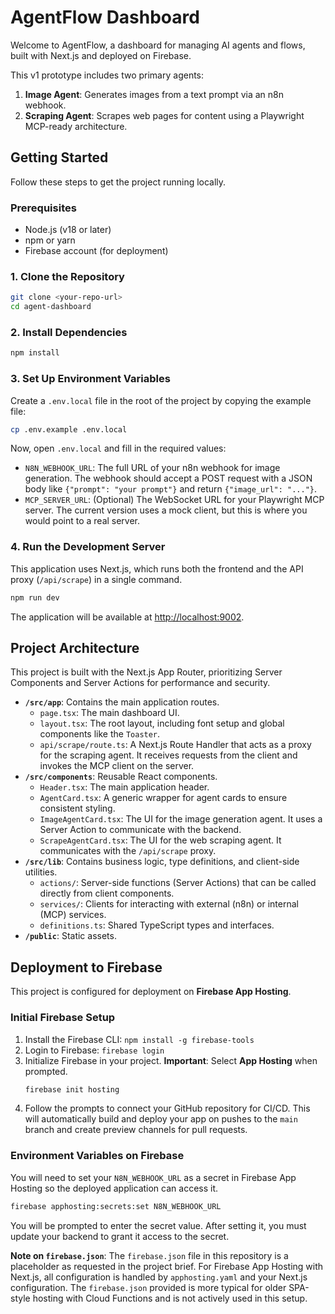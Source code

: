 # AgentFlow Dashboard

Welcome to AgentFlow, a dashboard for managing AI agents and flows, built with Next.js and deployed on Firebase.

This v1 prototype includes two primary agents:
1.  **Image Agent**: Generates images from a text prompt via an n8n webhook.
2.  **Scraping Agent**: Scrapes web pages for content using a Playwright MCP-ready architecture.

## Getting Started

Follow these steps to get the project running locally.

### Prerequisites

-   Node.js (v18 or later)
-   npm or yarn
-   Firebase account (for deployment)

### 1. Clone the Repository

```bash
git clone <your-repo-url>
cd agent-dashboard
```

### 2. Install Dependencies

```bash
npm install
```

### 3. Set Up Environment Variables

Create a `.env.local` file in the root of the project by copying the example file:

```bash
cp .env.example .env.local
```

Now, open `.env.local` and fill in the required values:

-   `N8N_WEBHOOK_URL`: The full URL of your n8n webhook for image generation. The webhook should accept a POST request with a JSON body like `{"prompt": "your prompt"}` and return `{"image_url": "..."}`.
-   `MCP_SERVER_URL`: (Optional) The WebSocket URL for your Playwright MCP server. The current version uses a mock client, but this is where you would point to a real server.

### 4. Run the Development Server

This application uses Next.js, which runs both the frontend and the API proxy (`/api/scrape`) in a single command.

```bash
npm run dev
```

The application will be available at [http://localhost:9002](http://localhost:9002).

## Project Architecture

This project is built with the Next.js App Router, prioritizing Server Components and Server Actions for performance and security.

-   **`/src/app`**: Contains the main application routes.
    -   `page.tsx`: The main dashboard UI.
    -   `layout.tsx`: The root layout, including font setup and global components like the `Toaster`.
    -   `api/scrape/route.ts`: A Next.js Route Handler that acts as a proxy for the scraping agent. It receives requests from the client and invokes the MCP client on the server.
-   **`/src/components`**: Reusable React components.
    -   `Header.tsx`: The main application header.
    -   `AgentCard.tsx`: A generic wrapper for agent cards to ensure consistent styling.
    -   `ImageAgentCard.tsx`: The UI for the image generation agent. It uses a Server Action to communicate with the backend.
    -   `ScrapeAgentCard.tsx`: The UI for the web scraping agent. It communicates with the `/api/scrape` proxy.
-   **`/src/lib`**: Contains business logic, type definitions, and client-side utilities.
    -   `actions/`: Server-side functions (Server Actions) that can be called directly from client components.
    -   `services/`: Clients for interacting with external (n8n) or internal (MCP) services.
    -   `definitions.ts`: Shared TypeScript types and interfaces.
-   **`/public`**: Static assets.

## Deployment to Firebase

This project is configured for deployment on **Firebase App Hosting**.

### Initial Firebase Setup

1.  Install the Firebase CLI: `npm install -g firebase-tools`
2.  Login to Firebase: `firebase login`
3.  Initialize Firebase in your project. **Important**: Select **App Hosting** when prompted.
    ```bash
    firebase init hosting
    ```
4.  Follow the prompts to connect your GitHub repository for CI/CD. This will automatically build and deploy your app on pushes to the `main` branch and create preview channels for pull requests.

### Environment Variables on Firebase

You will need to set your `N8N_WEBHOOK_URL` as a secret in Firebase App Hosting so the deployed application can access it.

```bash
firebase apphosting:secrets:set N8N_WEBHOOK_URL
```

You will be prompted to enter the secret value. After setting it, you must update your backend to grant it access to the secret.

**Note on `firebase.json`**: The `firebase.json` file in this repository is a placeholder as requested in the project brief. For Firebase App Hosting with Next.js, all configuration is handled by `apphosting.yaml` and your Next.js configuration. The `firebase.json` provided is more typical for older SPA-style hosting with Cloud Functions and is not actively used in this setup.
